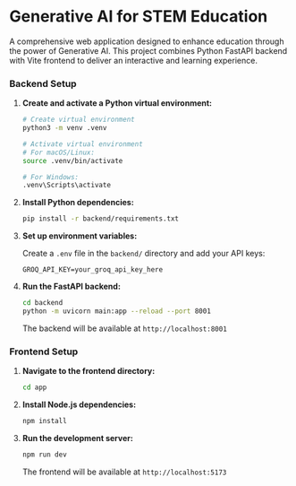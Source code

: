 # Generative AI for STEM Education

A comprehensive web application designed to enhance education through the power of Generative AI. This project combines Python FastAPI backend with Vite frontend to deliver an interactive and learning experience.


### Backend Setup

1. **Create and activate a Python virtual environment:**

   ```bash
   # Create virtual environment
   python3 -m venv .venv
   
   # Activate virtual environment
   # For macOS/Linux:
   source .venv/bin/activate
   
   # For Windows:
   .venv\Scripts\activate
   ```

2. **Install Python dependencies:**

   ```bash
   pip install -r backend/requirements.txt
   ```

3. **Set up environment variables:**

   Create a `.env` file in the `backend/` directory and add your API keys:

   ```env
   GROQ_API_KEY=your_groq_api_key_here
   ```

4. **Run the FastAPI backend:**

   ```bash
   cd backend
   python -m uvicorn main:app --reload --port 8001

   ```

   The backend will be available at `http://localhost:8001`

### Frontend Setup

1. **Navigate to the frontend directory:**

   ```bash
   cd app
   ```

2. **Install Node.js dependencies:**

   ```bash
   npm install
   ```

3. **Run the development server:**

   ```bash
   npm run dev
   ```

   The frontend will be available at `http://localhost:5173` 


